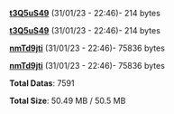 [**t3Q5uS49**](/data/t3Q5uS49.txt) (31/01/23 - 22:46)- 214 bytes

[**t3Q5uS49**](/data/t3Q5uS49.txt) (31/01/23 - 22:46)- 214 bytes

[**nmTd9jti**](/data/nmTd9jti.txt) (31/01/23 - 22:46)- 75836 bytes

[**nmTd9jti**](/data/nmTd9jti.txt) (31/01/23 - 22:46)- 75836 bytes

**Total Datas**: 7591

**Total Size**: 50.49 MB / 50.5 MB
